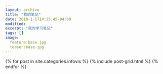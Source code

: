 ```yaml
---
layout: archive
title: "我的笔记"
date: 2018-1-1T14:25:45-04:00
modified:
excerpt: "我的学习笔记"
tags: []
image: 
  feature:base.jpg
  teaser:base.jpg
---
```



<div class="tiles">
{% for post in site.categories.infovis %}
  {% include post-grid.html %}
{% endfor %}
</div>

